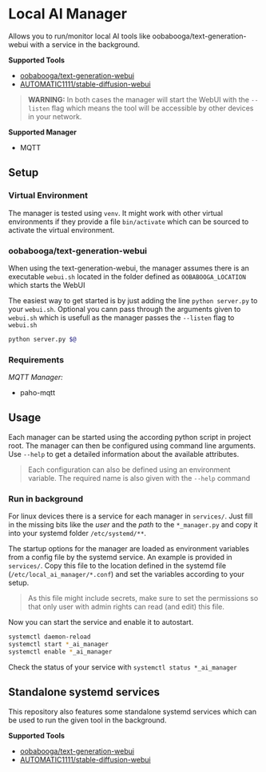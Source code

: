 # Local AI Manager

Allows you to run/monitor local AI tools like oobabooga/text-generation-webui with a service in the background.

**Supported Tools**
- [oobabooga/text-generation-webui](https://github.com/oobabooga/text-generation-webui)
- [AUTOMATIC1111/stable-diffusion-webui](https://github.com/AUTOMATIC1111/stable-diffusion-webui)

> **WARNING:** In both cases the manager will start the WebUI with the `--listen` flag which means the tool will be accessible by other devices in your network.

**Supported Manager**
- MQTT

## Setup

### Virtual Environment

The manager is tested using `venv`. It might work with other virtual environments if they provide a file `bin/activate` which can be sourced to activate the virtual environment.

### oobabooga/text-generation-webui

When using the text-generation-webui, the manager assumes there is an executable `webui.sh` located in the folder defined as `OOBABOOGA_LOCATION` which starts the WebUI

The easiest way to get started is by just adding the line `python server.py` to your `webui.sh`. Optional you cann pass through the arguments given to `webui.sh` which is usefull as the manager passes the `--listen` flag to `webui.sh`

```bash
python server.py $@
```

### Requirements

*MQTT Manager:*
- paho-mqtt

## Usage

Each manager can be started using the according python script in project root. The manager can then be configured using command line arguments. Use `--help` to get a detailed information about the available attributes.

> Each configuration can also be defined using an environment variable. The required name is also given with the `--help` command

### Run in background

For linux devices there is a service for each manager in `services/`. Just fill in the missing bits like the *user* and the *path* to the `*_manager.py` and copy it into your systemd folder `/etc/systemd/**`.

The startup options for the manager are loaded as environment variables from a config file by the systemd service. An example is provided in `services/`. Copy this file to the location defined in the systemd file (`/etc/local_ai_manager/*.conf`) and set the variables according to your setup.

> As this file might include secrets, make sure to set the permissions so that only user with admin rights can read (and edit) this file.

Now you can start the service and enable it to autostart.

```bash
systemctl daemon-reload
systemctl start *_ai_manager
systemctl enable *_ai_manager
```

Check the status of your service with `systemctl status *_ai_manager`

## Standalone systemd services

This repository also features some standalone systemd services which can be used to run the given tool in the background.

**Supported Tools**
- [oobabooga/text-generation-webui](https://github.com/oobabooga/text-generation-webui)
- [AUTOMATIC1111/stable-diffusion-webui](https://github.com/AUTOMATIC1111/stable-diffusion-webui)